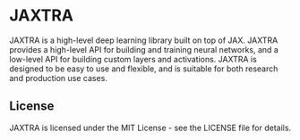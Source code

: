 # JAXTRA
JAXTRA is a high-level deep learning library built on top of JAX. JAXTRA provides a high-level API for building and training neural networks, and a low-level API for building custom layers and activations. JAXTRA is designed to be easy to use and flexible, and is suitable for both research and production use cases. 

## License
JAXTRA is licensed under the MIT License - see the LICENSE file for details.